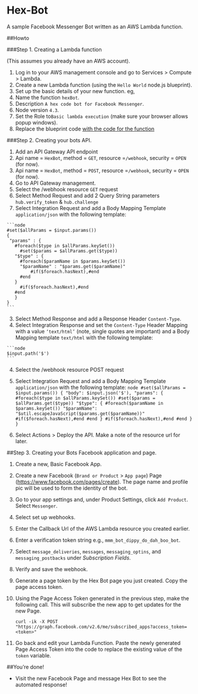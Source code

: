 # Hex-Bot
A sample Facebook Messenger Bot written as an AWS Lambda function.



##Howto

###Step 1.  Creating a Lambda function

(This assumes you already have an AWS account).

1. Log in to your AWS management console and go to Services > Compute > Lambda.
2. Create a new Lambda function (using the `Hello World` node.js blueprint).
3. Set up the basic details of your new function. eg,
  1. Name the function `hexBot`.
  2. Description `A hex code bot for Facebook Messenger`.
  3. Node version `4.3`.
  4. Set the Role to`Basic lambda execution` (make sure your browser allows popup windows).
4. Replace the blueprint code [with the code for the function](/blob/master/index.js)



###Step 2. Creating your bots API.

1. Add an API Gateway API endpoint
  1. Api name = `HexBot`, method = `GET`, resource =`/webhook`, security = `OPEN` (for now).
  2. Api name = `HexBot`, method = `POST`, resource =`/webhook`, security = `OPEN` (for now).
2. Go to API Gateway management.
3. Select the /webhook resource `GET` request
  1. Select Method Request and add 2 Query String parameters `hub.verify_token` & `hub.challenge`
  2. Select Integration Request and add a Body Mapping Template `application/json` with the following template:

    ```node
    #set($allParams = $input.params())
    {
     "params" : {
       #foreach($type in $allParams.keySet())
         #set($params = $allParams.get($type))
       "$type" : {
         #foreach($paramName in $params.keySet())
         "$paramName" : "$params.get($paramName)"
             #if($foreach.hasNext),#end
         #end
       }
         #if($foreach.hasNext),#end
       #end
       }
    }
    ```

  3.  Select Method Response and add a Response Header `Content-Type`.
  4. Select Integration Response and set the `Content-Type` Header Mapping with a value `‘text/html’` (note, single quotes are important) and a Body Mapping template `text/html` with the following template:

    ```node
    $input.path('$')
    ```

4. Select the /webhook resource POST request
  1. Select Integration Request and add a Body Mapping Template `application/json` with the following template:
    ```node
    #set($allParams = $input.params())
    {
      "body": $input.json('$'),
      "params": {
      #foreach($type in $allParams.keySet())
        #set($params = $allParams.get($type))
        "$type": {
        #foreach($paramName in $params.keySet())
          "$paramName": "$util.escapeJavaScript($params.get($paramName))"
            #if($foreach.hasNext),#end
        #end
        }
        #if($foreach.hasNext),#end
      #end
      }
    }
    ```

5. Select Actions > Deploy the API. Make a note of the resource url for later.



##Step 3. Creating your Bots Facebook application and page.

1. Create a new, Basic Facebook App.
2. Create a new Facebook (`Brand or Product` > `App page`) Page (https://www.facebook.com/pages/create). The page name and profile pic will be used to form the identity of the bot.
3. Go to your app settings and, under Product Settings, click `Add Product`. Select `Messenger`.
4. Select set up webhooks.
5. Enter the Callback Url of the AWS Lambda resource you created earlier.
6. Enter a verification token string e.g., `mmm_bot_dippy_do_dah_boo_bot`.
7. Select `message_deliveries`, `messages`, `messaging_optins`, and `messaging_postbacks` under *Subscription Fields*.
8. Verify and save the webhook.
9. Generate a page token by the Hex Bot page you just created.  Copy the page access token.
10. Using the Page Access Token generated in the previous step, make the following call. This will subscribe the new app to get updates for the new Page.

    ```node
    curl -ik -X POST "https://graph.facebook.com/v2.6/me/subscribed_apps?access_token=<token>"
    ```

11. Go back and edit your Lambda Function. Paste the newly generated Page Access Token into the code to replace the existing value of the `token` variable.


##You’re done!
- Visit the new Facebook Page and message Hex Bot to see the automated response!
